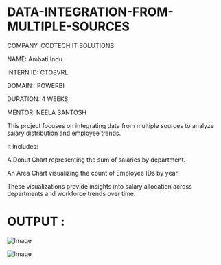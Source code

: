 # DATA-INTEGRATION-FROM-MULTIPLE-SOURCES

COMPANY: CODTECH IT SOLUTIONS

NAME: Ambati Indu

INTERN ID: CTO8VRL

DOMAIN:: POWERBI

DURATION: 4 WEEKS

MENTOR: NEELA SANTOSH

This project focuses on integrating data from multiple sources to analyze salary distribution and employee trends. 

It includes:

  A Donut Chart representing the sum of salaries by department.

  An Area Chart visualizing the count of Employee IDs by year.

These visualizations provide insights into salary allocation across departments and workforce trends over time.

# OUTPUT :

![Image](https://github.com/user-attachments/assets/8fd16f11-1b7a-47e9-8d57-56da6e08173b)

![Image](https://github.com/user-attachments/assets/d1c949c5-a5d8-4abd-b196-c7df12e42c83)
